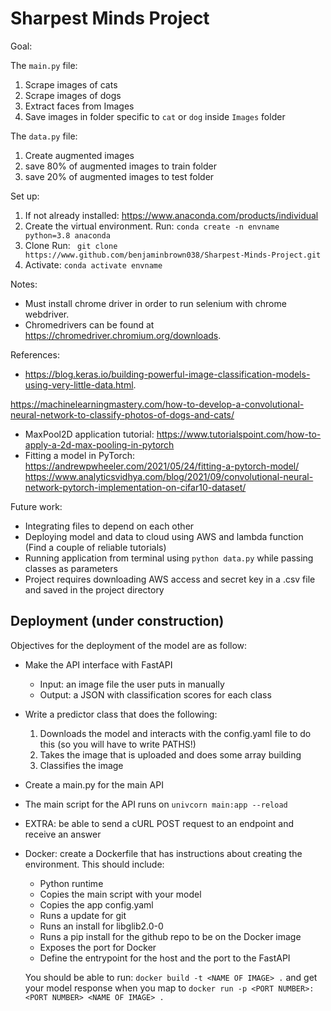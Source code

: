 # Sharpest Minds Project

Goal:

The ```main.py``` file:

1. Scrape images of cats
2. Scrape images of dogs
3. Extract faces from Images
4. Save images in folder specific to ```cat``` or ```dog``` inside ```Images``` folder

The ```data.py``` file:

1. Create augmented images
2. save 80% of augmented images to train folder
3. save 20% of augmented images to test folder

Set up:

1. If not already installed:
https://www.anaconda.com/products/individual
2. Create the virtual environment.
Run: ```conda create -n envname python=3.8 anaconda ```
3. Clone
Run: ``` git clone https://www.github.com/benjaminbrown038/Sharpest-Minds-Project.git```
4. Activate:
```conda activate envname```

Notes:

  - Must install chrome driver in order to run selenium with chrome webdriver.
  - Chromedrivers can be found at https://chromedriver.chromium.org/downloads.

References:

  - https://blog.keras.io/building-powerful-image-classification-models-using-very-little-data.html.

  https://machinelearningmastery.com/how-to-develop-a-convolutional-neural-network-to-classify-photos-of-dogs-and-cats/
  - MaxPool2D application tutorial: https://www.tutorialspoint.com/how-to-apply-a-2d-max-pooling-in-pytorch
  - Fitting a model in PyTorch: https://andrewpwheeler.com/2021/05/24/fitting-a-pytorch-model/
https://www.analyticsvidhya.com/blog/2021/09/convolutional-neural-network-pytorch-implementation-on-cifar10-dataset/

Future work:

- Integrating files to depend on each other
- Deploying model and data to cloud using AWS and lambda function (Find a couple of reliable tutorials)
- Running application from terminal using ```python data.py``` while passing classes as parameters
- Project requires downloading AWS access and secret key in a .csv file and saved in the project directory


## Deployment (under construction)

Objectives for the deployment of the model are as follow:
- Make the API interface with FastAPI
   - Input: an image file the user puts in manually
   - Output: a JSON with classification scores for each class

- Write a predictor class that does the following:
   1. Downloads the model and interacts with the config.yaml file to do this (so you will have to write PATHS!)
   2. Takes the image that is uploaded and does some array building
   3. Classifies the image
- Create a main.py for the main API
- The main script for the API runs on `univcorn main:app --reload`
- EXTRA: be able to send a cURL POST request to an endpoint and receive an answer

- Docker: create a Dockerfile that has instructions about creating the environment. This should include:
  - Python runtime
  - Copies the main script with your model
  - Copies the app config.yaml
  - Runs a update for git 
  - Runs an install for libglib2.0-0
  - Runs a pip install for the github repo to be on the Docker image
  - Exposes the port for Docker
  - Define the entrypoint for the host and the port to the FastAPI

  You should be able to run:
  `docker build -t <NAME OF IMAGE> .` and get your model response when you map to
  `docker run -p <PORT NUMBER>:<PORT NUMBER> <NAME OF IMAGE> .`
